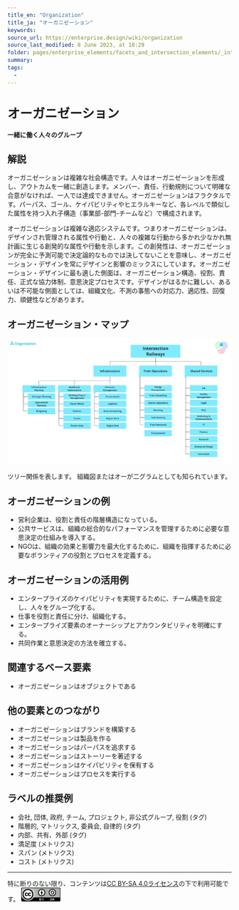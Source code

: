 ```yaml
---
title_en: "Organization"
title_ja: "オーガニゼーション"
keywords: 
source_url: https://enterprise.design/wiki/organization
source_last_modified: 8 June 2023, at 18:29
folder: pages/enterprise_elements/facets_and_intersection_elements/_intersection
summary:
tags: 
  - 
---
```

# オーガニゼーション
**一緒に働く人々のグループ**

## 解説
オーガニゼーションは複雑な社会構造です。人々はオーガニゼーションを形成し、アウトカムを一緒に創造します。メンバー、責任、行動規則について明確な合意がなければ、一人では達成できません。オーガニゼーションはフラクタルです。パーパス、ゴール、ケイパビリティやヒエラルキーなど、各レベルで類似した属性を持つ入れ子構造（事業部-部門-チームなど）で構成されます。

オーガニゼーションは複雑な適応システムです。つまりオーガニゼーションは、デザインされ管理される属性や行動と、人々の複雑な行動から多かれ少なかれ無計画に生じる創発的な属性や行動を示します。この創発性は、オーガニゼーションが完全に予測可能で決定論的なものでは決してないことを意味し、オーガニゼーション・デザインを常にデザインと影響のミックスにしています。オーガニゼーション・デザインに最も適した側面は、オーガニゼーション構造、役割、責任、正式な協力体制、意思決定プロセスです。デザインがはるかに難しい、あるいは不可能な側面としては、組織文化、不測の事態への対応力、適応性、回復力、頑健性などがあります。

## オーガニゼーション・マップ

![オーガニゼーション・マップ](/media/Organisation_ja.jpg)

ツリー関係を表します。 組織図またはオーが二グラムとしても知られています。

## オーガニゼーションの例
- 営利企業は、役割と責任の階層構造になっている。
- 公共サービスは、組織の総合的なパフォーマンスを管理するために必要な意思決定の仕組みを導入する。
- NGOは、組織の効果と影響力を最大化するために、組織を指揮するために必要なボランティアの役割とプロセスを定義する。

## オーガニゼーションの活用例
- エンタープライズのケイパビリティを実現するために、チーム構造を設定し、人々をグループ化する。
- 仕事を役割と責任に分け、組織化する。
- エンタープライズ要素のオーナーシップとアカウンタビリティを明確にする。
- 共同作業と意思決定の方法を確立する。

## 関連するベース要素
- オーガニゼーションはオブジェクトである

## 他の要素とのつながり
- オーガニゼーションはブランドを構築する
- オーガニゼーションは製品を作る
- オーガニゼーションはパーパスを追求する
- オーガニゼーションはストーリーを著述する
- オーガニゼーションはケイパビリティを保有する
- オーガニゼーションはプロセスを実行する

## ラベルの推奨例
- 会社, 団体, 政府, チーム, プロジェクト, 非公式グループ, 役割 (タグ)
- 階層的, マトリックス, 委員会, 自律的 (タグ)
- 内部、共有、外部 (タグ)
- 満足度 (メトリクス)
- スパン (メトリクス)
- コスト (メトリクス)

---
特に断りのない限り、コンテンツは[CC BY-SA 4.0ライセンス](/pages/license_ja.md)の下で利用可能です。
[![CC logo](/media/cc.png)](/pages/license_ja.md)
